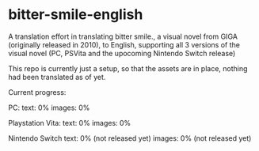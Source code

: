 # bitter-smile-english

A translation effort in translating bitter smile., a visual novel from GIGA (originally released in 2010), to English, supporting all 3 versions of the visual novel
(PC, PSVita and the upocoming Nintendo Switch release)

This repo is currently just a setup, so that the assets are in place, nothing had been translated as of yet.

Current progress:

PC:
text: 0%
images: 0%

Playstation Vita:
text: 0%
images: 0%

Nintendo Switch
text: 0% (not released yet)
images: 0% (not released yet)
